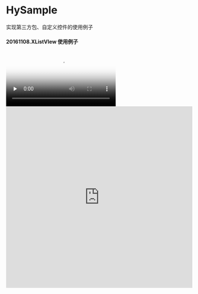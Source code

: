 # HySample
实现第三方包、自定义控件的使用例子

#### 20161108.XListVIew 使用例子


<video id="video" controls="" preload="none" poster="http://media.w3.org/2010/05/sintel/poster.png">
      <source id="mp4" src="http://player.youku.com/embed/XMTg2MDEyMzQxMg==" type="video/mp4">
      <p>Your user agent does not support the HTML5 Video element.</p>
</video>
    
<iframe height=498 width=510 src='http://player.youku.com/embed/XMTg2MDEyMzQxMg==' frameborder=0 'allowfullscreen'></iframe>
